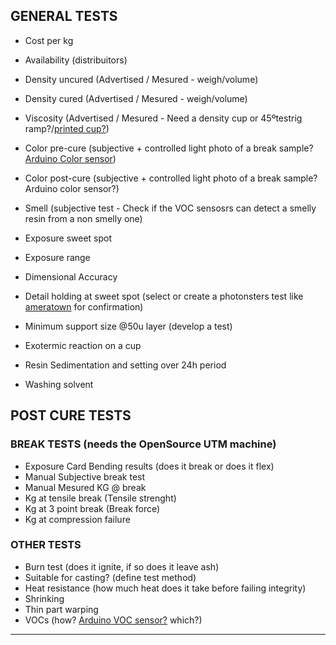 ## GENERAL TESTS

- Cost per kg
- Availability (distribuitors)
- Density uncured (Advertised / Mesured - weigh/volume)
- Density cured (Advertised / Mesured - weigh/volume)
- Viscosity (Advertised / Mesured - Need a density cup or 45ºtestrig ramp?/[printed cup?](https://www.youtube.com/watch?v=t5KQFpNGrQA))
- Color pre-cure (subjective + controlled light photo of a break sample? [Arduino Color sensor](https://www.youtube.com/watch?v=hDAOGcI9cv4))
- Color post-cure (subjective + controlled light photo of a break sample? Arduino color sensor?)
- Smell (subjective test - Check if the VOC sensosrs can detect a smelly resin from a non smelly one)

- Exposure sweet spot
- Exposure range
- Dimensional Accuracy
- Detail holding at sweet spot (select or create a photonsters test like [ameratown](https://ameralabs.com/blog/town-calibration-part/) for confirmation)
- Minimum support size @50u layer (develop a test)
- Exotermic reaction on a cup
- Resin Sedimentation and setting over 24h period
- Washing solvent

## POST CURE TESTS

### BREAK TESTS (needs the OpenSource UTM machine)

- Exposure Card Bending results (does it break or does it flex)
- Manual Subjective break test
- Manual Mesured KG @ break
- Kg at tensile break (Tensile strenght)
- Kg at 3 point break (Break force)
- Kg at compression failure


### OTHER TESTS

- Burn test (does it ignite, if so does it leave ash)
- Suitable for casting? (define test method)
- Heat resistance (how much heat does it take before failing integrity)
- Shrinking
- Thin part warping
- VOCs (how? [Arduino VOC sensor?](https://www.youtube.com/watch?v=gdFb6-4bsHk) which?)


---

